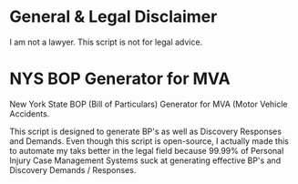 # General & Legal Disclaimer
I am not a lawyer. This script is not for legal advice. 

# NYS BOP Generator for MVA
New York State BOP (Bill of Particulars) Generator for MVA (Motor Vehicle Accidents.

This script is designed to generate BP's as well as Discovery Responses and Demands.
Even though this script is open-source, I actually made this to automate my taks better
in the legal field because 99.99% of Personal Injury Case Management Systems suck at generating
effective BP's and Discovery Demands / Responses.
